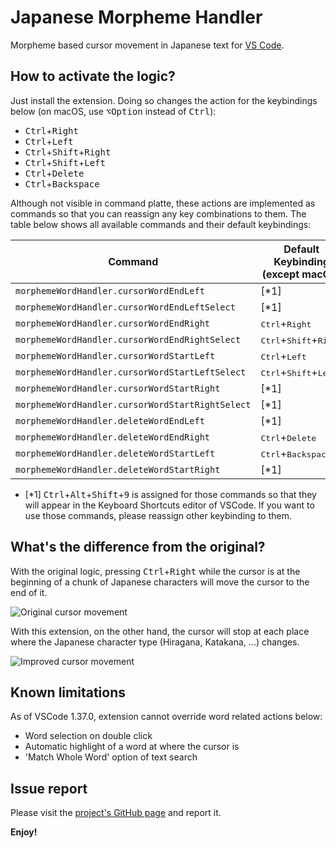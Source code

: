<!-- markdownlint-disable no-inline-html -->

# Japanese Morpheme Handler

Morpheme based cursor movement in Japanese text for [VS Code](https://code.visualstudio.com).


## How to activate the logic?

Just install the extension. Doing so changes the action for the keybindings
below (on macOS, use <kbd>⌥Option</kbd> instead of <kbd>Ctrl</kbd>):

- <kbd>Ctrl</kbd>+<kbd>Right</kbd>
- <kbd>Ctrl</kbd>+<kbd>Left</kbd>
- <kbd>Ctrl</kbd>+<kbd>Shift</kbd>+<kbd>Right</kbd>
- <kbd>Ctrl</kbd>+<kbd>Shift</kbd>+<kbd>Left</kbd>
- <kbd>Ctrl</kbd>+<kbd>Delete</kbd>
- <kbd>Ctrl</kbd>+<kbd>Backspace</kbd>

Although not visible in command platte, these actions are implemented as
commands so that you can reassign any key combinations to them.
The table below shows all available commands and their default keybindings:

| Command                                          | Default Keybinding (except macOS)                 | Default keybinding (for macOS)                      |
| ------------------------------------------------ | ------------------------------------------------- | --------------------------------------------------- |
| `morphemeWordHandler.cursorWordEndLeft`          | [*1]                                              | [*1]                                                |
| `morphemeWordHandler.cursorWordEndLeftSelect`    | [*1]                                              | [*1]                                                |
| `morphemeWordHandler.cursorWordEndRight`         | <kbd>Ctrl</kbd>+<kbd>Right</kbd>                  | <kbd>Option</kbd>+<kbd>Right</kbd>                  |
| `morphemeWordHandler.cursorWordEndRightSelect`   | <kbd>Ctrl</kbd>+<kbd>Shift</kbd>+<kbd>Right</kbd> | <kbd>Option</kbd>+<kbd>Shift</kbd>+<kbd>Right</kbd> |
| `morphemeWordHandler.cursorWordStartLeft`        | <kbd>Ctrl</kbd>+<kbd>Left</kbd>                   | <kbd>Option</kbd>+<kbd>Left</kbd>                   |
| `morphemeWordHandler.cursorWordStartLeftSelect`  | <kbd>Ctrl</kbd>+<kbd>Shift</kbd>+<kbd>Left</kbd>  | <kbd>Option</kbd>+<kbd>Shift</kbd>+<kbd>Left</kbd>  |
| `morphemeWordHandler.cursorWordStartRight`       | [*1]                                              | [*1]                                                |
| `morphemeWordHandler.cursorWordStartRightSelect` | [*1]                                              | [*1]                                                |
| `morphemeWordHandler.deleteWordEndLeft`          | [*1]                                              | [*1]                                                |
| `morphemeWordHandler.deleteWordEndRight`         | <kbd>Ctrl</kbd>+<kbd>Delete</kbd>                 | <kbd>Option</kbd>+<kbd>Delete</kbd>                 |
| `morphemeWordHandler.deleteWordStartLeft`        | <kbd>Ctrl</kbd>+<kbd>Backspace</kbd>              | <kbd>Option</kbd>+<kbd>Backspace</kbd>              |
| `morphemeWordHandler.deleteWordStartRight`       | [*1]                                              | [*1]                                                |

- [*1] <kbd>Ctrl</kbd>+<kbd>Alt</kbd>+<kbd>Shift</kbd>+<kbd>9</kbd> is assigned
  for those commands so that they will appear in the Keyboard Shortcuts
  editor of VSCode. If you want to use those commands, please reassign
  other keybinding to them.

## What's the difference from the original?

With the original logic, pressing <kbd>Ctrl</kbd>+<kbd>Right</kbd> while the
cursor is at the beginning of a chunk of Japanese characters will move the
cursor to the end of it.

![Original cursor movement](images/japanese-word-handler-vanilla.gif)

With this extension, on the other hand, the cursor will stop at each place
where the Japanese character type (Hiragana, Katakana, ...) changes.

![Improved cursor movement](images/japanese-word-handler.gif)

## Known limitations

As of VSCode 1.37.0, extension cannot override word related actions below:

- Word selection on double click
- Automatic highlight of a word at where the cursor is
- 'Match Whole Word' option of text search

## Issue report

Please visit the
[project's GitHub page](https://github.com/sgryjp/japanese-word-handler)
and report it.

**Enjoy!**
